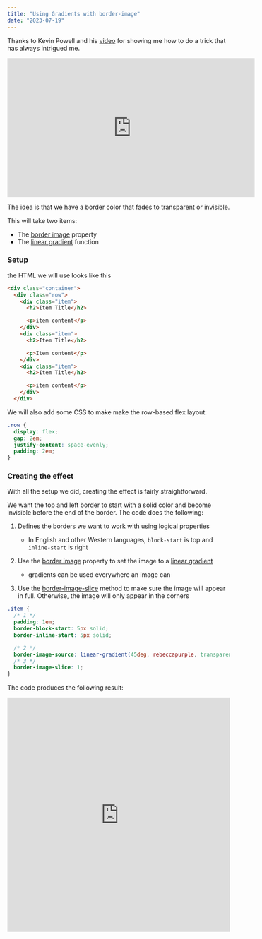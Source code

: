 ```yaml
---
title: "Using Gradients with border-image"
date: "2023-07-19"
---
```


Thanks to Kevin Powell and his [video](https://www.youtube.com/watch?v=ypstT5UfCsk) for showing me how to do a trick that has always intrigued me.

<iframe loading="lazy" width="560" height="315" src="https://www.youtube.com/embed/ypstT5UfCsk?t=725" title="YouTube video player" frameborder="0" allow="autoplay; picture-in-picture" allowfullscreen></iframe>

The idea is that we have a border color that fades to transparent or invisible.

This will take two items:

- The [border image](https://developer.mozilla.org/en-US/docs/Web/CSS/border-image) property
- The [linear gradient](https://developer.mozilla.org/en-US/docs/Web/CSS/gradient/linear-gradient) function

### Setup

the HTML we will use looks like this

```html
<div class="container">
  <div class="row">
    <div class="item">
      <h2>Item Title</h2>

      <p>item content</p>
    </div>
    <div class="item">
      <h2>Item Title</h2>

      <p>Item content</p>
    </div>
    <div class="item">
      <h2>Item Title</h2>

      <p>item content</p>
    </div>
  </div>
```

We will also add some CSS to make make the row-based flex layout:

```css
.row {
  display: flex;
  gap: 2em;
  justify-content: space-evenly;
  padding: 2em;
}
```

### Creating the effect

With all the setup we did, creating the effect is fairly straightforward.

We want the top and left border to start with a solid color and become invisible before the end of the border. The code does the following:

1. Defines the borders we want to work with using logical properties
    
    - In English and other Western languages, `block-start` is top and `inline-start` is right
2. Use the [border image](https://developer.mozilla.org/en-US/docs/Web/CSS/border-image-source) property to set the image to a [linear gradient](https://developer.mozilla.org/en-US/docs/Web/CSS/gradient/linear-gradient)
    
    - gradients can be used everywhere an image can
3. Use the [border-image-slice](https://developer.mozilla.org/en-US/docs/Web/CSS/border-image-slice) method to make sure the image will appear in full. Otherwise, the image will only appear in the corners

```css
.item {
  /* 1 */
  padding: 1em;
  border-block-start: 5px solid;
  border-inline-start: 5px solid;

  /* 2 */
  border-image-source: linear-gradient(45deg, rebeccapurple, transparent 75%);
  /* 3 */
  border-image-slice: 1;
}
```

The code produces the following result:

<iframe height="531.346435546875" style="width: 100%;" scrolling="no" title="gradients in background-image" src="https://codepen.io/caraya/embed/LYmqZqQ?default-tab=result" frameborder="no" loading="lazy" allowtransparency="true" allowfullscreen="true">See the Pen <a href="https://codepen.io/caraya/pen/LYmqZqQ"> gradients in background-image</a> by Carlos Araya (<a href="https://codepen.io/caraya">@caraya</a>) on <a href="https://codepen.io">CodePen</a>. </iframe>
